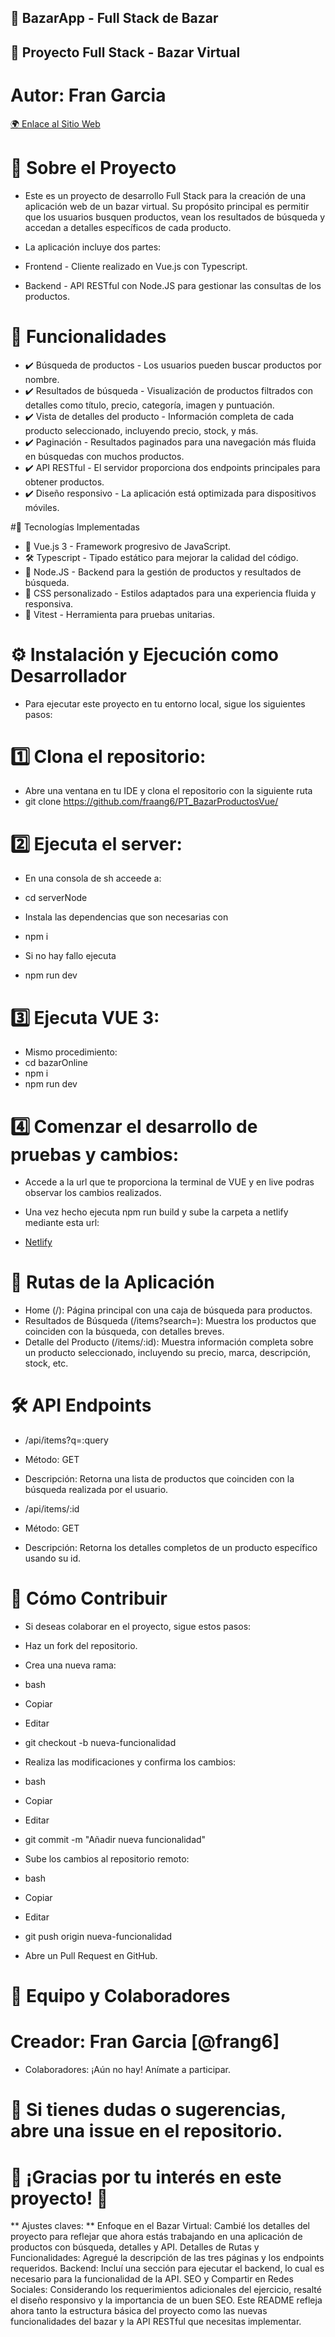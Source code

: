 ## 📖 BazarApp - Full Stack de Bazar
##  🚀 Proyecto Full Stack - Bazar Virtual 
# Autor: Fran Garcia 
<a href="https://tusitio.netlify.app/](https://67a4d044c2d11e1f660c7294--relaxed-eclair-eeef15.netlify.app/" target="_blank">🌍 Enlace al Sitio Web</a> 
# 📝 Sobre el Proyecto
- Este es un proyecto de desarrollo Full Stack para la creación de una aplicación web de un bazar virtual. Su propósito principal es permitir que los usuarios busquen productos, vean los resultados de búsqueda y accedan a detalles específicos de cada producto.

- La aplicación incluye dos partes:

- Frontend - Cliente realizado en Vue.js con Typescript.
- Backend - API RESTful con Node.JS para gestionar las consultas de los productos.
# 🌟 Funcionalidades
- ✔️ Búsqueda de productos - Los usuarios pueden buscar productos por nombre.
- ✔️ Resultados de búsqueda - Visualización de productos filtrados con detalles como título, precio, categoría, imagen y puntuación.
- ✔️ Vista de detalles del producto - Información completa de cada producto seleccionado, incluyendo precio, stock, y más.
- ✔️ Paginación - Resultados paginados para una navegación más fluida en búsquedas con muchos productos.
- ✔️ API RESTful - El servidor proporciona dos endpoints principales para obtener productos.
- ✔️ Diseño responsivo - La aplicación está optimizada para dispositivos móviles.

#🔧 Tecnologías Implementadas
- 🎯 Vue.js 3 - Framework progresivo de JavaScript.
- 🛠 Typescript - Tipado estático para mejorar la calidad del código.
- 🔌 Node.JS - Backend para la gestión de productos y resultados de búsqueda.
- 🎨 CSS personalizado - Estilos adaptados para una experiencia fluida y responsiva.
- 🔧 Vitest - Herramienta para pruebas unitarias.

# ⚙️ Instalación y Ejecución como Desarrollador
- Para ejecutar este proyecto en tu entorno local, sigue los siguientes pasos:

# 1️⃣ Clona el repositorio:

- Abre una ventana en tu IDE y clona el repositorio con la siguiente ruta
- git clone https://github.com/fraang6/PT_BazarProductosVue/
# 2️⃣ Ejecuta el server:

- En una consola de sh acceede a: 
- cd serverNode

- Instala las dependencias que son necesarias con
- npm i

- Si no hay fallo ejecuta
- npm run dev
# 3️⃣ Ejecuta VUE 3:

- Mismo procedimiento:
- cd bazarOnline
- npm i
- npm run dev
# 4️⃣ Comenzar el desarrollo de pruebas y cambios:

- Accede a la url que te proporciona la terminal de VUE y en live podras observar los cambios realizados.
- Una vez hecho ejecuta npm run build y sube la carpeta a netlify mediante esta url:

- <a href="https://app.netlify.com/sites/relaxed-eclair-eeef15/deploys" target="_blank"> Netlify </a>


# 🎨 Rutas de la Aplicación 
- Home (/): Página principal con una caja de búsqueda para productos.
- Resultados de Búsqueda (/items?search=<query>): Muestra los productos que coinciden con la búsqueda, con detalles breves.
- Detalle del Producto (/items/:id): Muestra información completa sobre un producto seleccionado, incluyendo su precio, marca, descripción, stock, etc.
# 🛠 API Endpoints
- /api/items?q=:query
- Método: GET
- Descripción: Retorna una lista de productos que coinciden con la búsqueda realizada por el usuario.

- /api/items/:id
- Método: GET
- Descripción: Retorna los detalles completos de un producto específico usando su id.

# 🤝 Cómo Contribuir
- Si deseas colaborar en el proyecto, sigue estos pasos:

- Haz un fork del repositorio.
- Crea una nueva rama:
- bash
- Copiar
- Editar
- git checkout -b nueva-funcionalidad
- Realiza las modificaciones y confirma los cambios:
- bash
- Copiar
- Editar
- git commit -m "Añadir nueva funcionalidad"
- Sube los cambios al repositorio remoto:
- bash
- Copiar
- Editar
- git push origin nueva-funcionalidad
- Abre un Pull Request en GitHub.
# 👥 Equipo y Colaboradores
# Creador: Fran Garcia [@frang6]

- Colaboradores: ¡Aún no hay! Anímate a participar.

# 📩 Si tienes dudas o sugerencias, abre una issue en el repositorio.

# 🌟 ¡Gracias por tu interés en este proyecto! 💙
** Ajustes claves: **
Enfoque en el Bazar Virtual: Cambié los detalles del proyecto para reflejar que ahora estás trabajando en una aplicación de productos con búsqueda, detalles y API.
Detalles de Rutas y Funcionalidades: Agregué la descripción de las tres páginas y los endpoints requeridos.
Backend: Incluí una sección para ejecutar el backend, lo cual es necesario para la funcionalidad de la API.
SEO y Compartir en Redes Sociales: Considerando los requerimientos adicionales del ejercicio, resalté el diseño responsivo y la importancia de un buen SEO.
Este README refleja ahora tanto la estructura básica del proyecto como las nuevas funcionalidades del bazar y la API RESTful que necesitas implementar.
